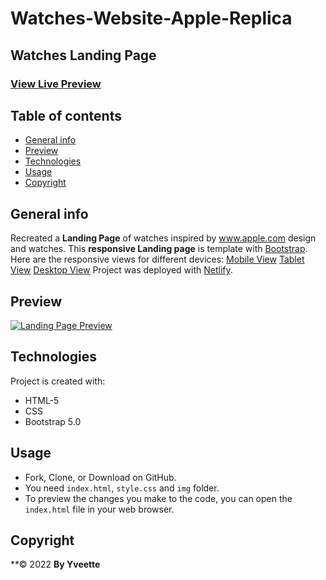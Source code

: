 # Watches-Website-Apple-Replica
## Watches Landing Page

### [View Live Preview](https://dazzling-bhabha-017992.netlify.app/)

## Table of contents
* [General info](#general-info)
* [Preview](#preview)
* [Technologies](#technologies)
* [Usage](#usage)
* [Copyright](#Copyright)

## General info
Recreated a **Landing Page** of watches inspired by www.apple.com design and watches.
This **responsive Landing page** is template with [Bootstrap](https://getbootstrap.com/).
Here are the responsive views for different devices:
[Mobile View](https://github.com/yveette/Watches-Website-Apple-Replica/blob/main/screenshots/Screenshot-Mobile.png)
[Tablet View](https://github.com/yveette/Watches-Website-Apple-Replica/blob/main/screenshots/Screenshot-Tablet.png)
[Desktop View](https://github.com/yveette/Watches-Website-Apple-Replica/blob/main/screenshots/Screenshot-Desktop.png)
Project was deployed with [Netlify](https://www.netlify.com/).

## Preview
[![Landing Page Preview](https://github.com/yveette/Watches-Website-Apple-Replica/blob/main/screenshots/Screenshot-start-view.png)](https://github.com/yveette/Watches-Website-Apple-Replica/blob/main/screenshots/Screenshot-start-view.png)

## Technologies
Project is created with:
* HTML-5
* CSS
* Bootstrap 5.0

## Usage
* Fork, Clone, or Download on GitHub.
* You need `index.html`, `style.css` and `img` folder.
* To preview the changes you make to the code, you can open the `index.html` file in your web browser.

## Copyright
**© 2022 
**By Yveette**